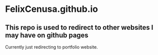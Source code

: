 # FelixCenusa.github.io

## This repo is used to redirect to other websites I may have on github pages
Currently just redirecting to portfolio website.